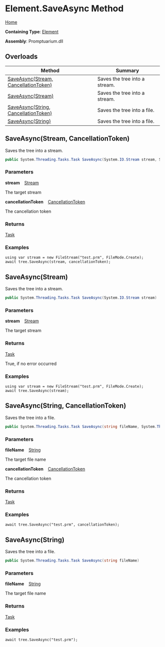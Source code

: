 # Element\.SaveAsync Method

[Home](../../../README.md)

**Containing Type**: [Element](../README.md)

**Assembly**: Promptuarium\.dll

## Overloads

| Method | Summary |
| ------ | ------- |
| [SaveAsync(Stream, CancellationToken)](#404143214) | Saves the tree into a stream\. |
| [SaveAsync(Stream)](#2654619920) | Saves the tree into a stream\. |
| [SaveAsync(String, CancellationToken)](#717888685) | Saves the tree into a file\. |
| [SaveAsync(String)](#3052064839) | Saves the tree into a file\. |

<a id="404143214"></a>

## SaveAsync\(Stream, CancellationToken\) 

  
Saves the tree into a stream\.

```csharp
public System.Threading.Tasks.Task SaveAsync(System.IO.Stream stream, System.Threading.CancellationToken cancellationToken)
```

### Parameters

**stream** &ensp; [Stream](https://docs.microsoft.com/en-us/dotnet/api/system.io.stream)

The target stream

**cancellationToken** &ensp; [CancellationToken](https://docs.microsoft.com/en-us/dotnet/api/system.threading.cancellationtoken)

The cancellation token

### Returns

[Task](https://docs.microsoft.com/en-us/dotnet/api/system.threading.tasks.task)

### Examples

```
using var stream = new FileStream("test.prm", FileMode.Create);
await tree.SaveAsync(stream, cancellationToken);
```

<a id="2654619920"></a>

## SaveAsync\(Stream\) 

  
Saves the tree into a stream\.

```csharp
public System.Threading.Tasks.Task SaveAsync(System.IO.Stream stream)
```

### Parameters

**stream** &ensp; [Stream](https://docs.microsoft.com/en-us/dotnet/api/system.io.stream)

The target stream

### Returns

[Task](https://docs.microsoft.com/en-us/dotnet/api/system.threading.tasks.task)

True, if no error occurred

### Examples

```
using var stream = new FileStream("test.prm", FileMode.Create);
await tree.SaveAsync(stream);
```

<a id="717888685"></a>

## SaveAsync\(String, CancellationToken\) 

  
Saves the tree into a file\.

```csharp
public System.Threading.Tasks.Task SaveAsync(string fileName, System.Threading.CancellationToken cancellationToken)
```

### Parameters

**fileName** &ensp; [String](https://docs.microsoft.com/en-us/dotnet/api/system.string)

The target file name

**cancellationToken** &ensp; [CancellationToken](https://docs.microsoft.com/en-us/dotnet/api/system.threading.cancellationtoken)

The cancellation token

### Returns

[Task](https://docs.microsoft.com/en-us/dotnet/api/system.threading.tasks.task)

### Examples

```
await tree.SaveAsync("test.prm", cancellationToken);
```

<a id="3052064839"></a>

## SaveAsync\(String\) 

  
Saves the tree into a file\.

```csharp
public System.Threading.Tasks.Task SaveAsync(string fileName)
```

### Parameters

**fileName** &ensp; [String](https://docs.microsoft.com/en-us/dotnet/api/system.string)

The target file name

### Returns

[Task](https://docs.microsoft.com/en-us/dotnet/api/system.threading.tasks.task)

### Examples

```
await tree.SaveAsync("test.prm");
```

